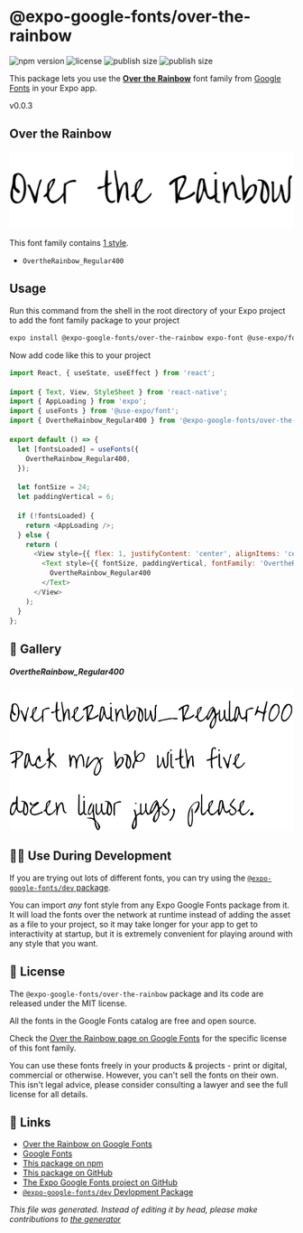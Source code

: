 # @expo-google-fonts/over-the-rainbow

![npm version](https://flat.badgen.net/npm/v/@expo-google-fonts/over-the-rainbow)
![license](https://flat.badgen.net/github/license/expo/google-fonts)
![publish size](https://flat.badgen.net/packagephobia/install/@expo-google-fonts/over-the-rainbow)
![publish size](https://flat.badgen.net/packagephobia/publish/@expo-google-fonts/over-the-rainbow)

This package lets you use the [**Over the Rainbow**](https://fonts.google.com/specimen/Over+the+Rainbow) font family from [Google Fonts](https://fonts.google.com/) in your Expo app.

v0.0.3

## Over the Rainbow

![Over the Rainbow](./font-family.png)

This font family contains [1 style](#gallery).

- `OvertheRainbow_Regular400`

## Usage

Run this command from the shell in the root directory of your Expo project to add the font family package to your project
```sh
expo install @expo-google-fonts/over-the-rainbow expo-font @use-expo/font
```

Now add code like this to your project
```js
import React, { useState, useEffect } from 'react';

import { Text, View, StyleSheet } from 'react-native';
import { AppLoading } from 'expo';
import { useFonts } from '@use-expo/font';
import { OvertheRainbow_Regular400 } from '@expo-google-fonts/over-the-rainbow';

export default () => {
  let [fontsLoaded] = useFonts({
    OvertheRainbow_Regular400,
  });

  let fontSize = 24;
  let paddingVertical = 6;

  if (!fontsLoaded) {
    return <AppLoading />;
  } else {
    return (
      <View style={{ flex: 1, justifyContent: 'center', alignItems: 'center' }}>
        <Text style={{ fontSize, paddingVertical, fontFamily: 'OvertheRainbow_Regular400' }}>
          OvertheRainbow_Regular400
        </Text>
      </View>
    );
  }
};

```

## 🔡 Gallery

##### OvertheRainbow_Regular400
![OvertheRainbow_Regular400](./3bbe72603fa8df4b1b63a308cd07fb091054678395faeddc3fc2388f614bbd29.ttf.png)


## 👩‍💻 Use During Development

If you are trying out lots of different fonts, you can try using the [`@expo-google-fonts/dev` package](https://github.com/expo/google-fonts/tree/master/font-packages/dev#readme).

You can import *any* font style from any Expo Google Fonts package from it. It will load the fonts
over the network at runtime instead of adding the asset as a file to your project, so it may take longer
for your app to get to interactivity at startup, but it is extremely convenient
for playing around with any style that you want.

## 📖 License

The `@expo-google-fonts/over-the-rainbow` package and its code are released under the MIT license.

All the fonts in the Google Fonts catalog are free and open source.

Check the [Over the Rainbow page on Google Fonts](https://fonts.google.com/specimen/Over+the+Rainbow) for the specific license of this font family.

You can use these fonts freely in your products & projects - print or digital, commercial or otherwise. However, you can't sell the fonts on their own. This isn't legal advice, please consider consulting a lawyer and see the full license for all details.

## 🔗 Links

- [Over the Rainbow on Google Fonts](https://fonts.google.com/specimen/Over+the+Rainbow)
- [Google Fonts](https://fonts.google.com/)
- [This package on npm](https://www.npmjs.com/package/@expo-google-fonts/over-the-rainbow)
- [This package on GitHub](https://github.com/expo/google-fonts/tree/master/font-packages/over-the-rainbow)
- [The Expo Google Fonts project on GitHub](https://github.com/expo/google-fonts)
- [`@expo-google-fonts/dev` Devlopment Package](https://github.com/expo/google-fonts/tree/master/font-packages/dev)


*This file was generated. Instead of editing it by head, please make contributions to [the generator](https://github.com/expo/google-fonts/tree/master/packages/generator)*
